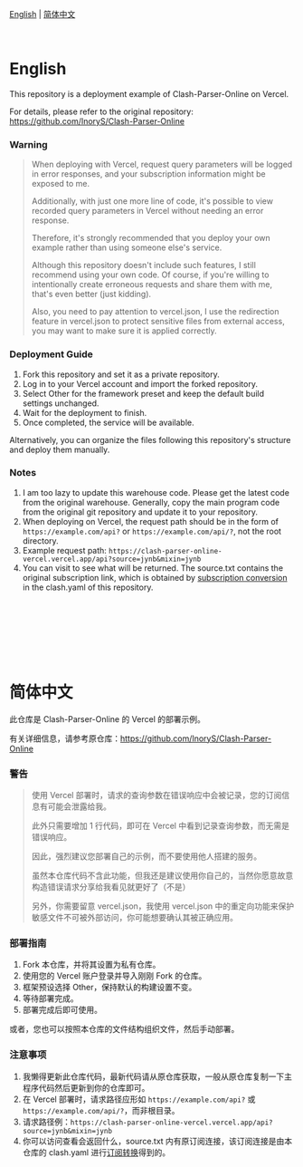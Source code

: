 [English](#english) | [简体中文](#%E7%AE%80%E4%BD%93%E4%B8%AD%E6%96%87)

<br>

# English

This repository is a deployment example of Clash-Parser-Online on Vercel.

For details, please refer to the original repository: https://github.com/InoryS/Clash-Parser-Online

### Warning

> When deploying with Vercel, request query parameters will be logged in error responses, and your subscription information might be exposed to me.
> 
> Additionally, with just one more line of code, it's possible to view recorded query parameters in Vercel without needing an error response.
> 
> Therefore, it's strongly recommended that you deploy your own example rather than using someone else's service.
>
> Although this repository doesn't include such features, I still recommend using your own code. Of course, if you're willing to intentionally create erroneous requests and share them with me, that's even better (just kidding).
>
> Also, you need to pay attention to vercel.json, I use the redirection feature in vercel.json to protect sensitive files from external access, you may want to make sure it is applied correctly.

### Deployment Guide

1. Fork this repository and set it as a private repository.
2. Log in to your Vercel account and import the forked repository.
3. Select Other for the framework preset and keep the default build settings unchanged.
4. Wait for the deployment to finish.
5. Once completed, the service will be available.

Alternatively, you can organize the files following this repository's structure and deploy them manually.

### Notes

1. I am too lazy to update this warehouse code. Please get the latest code from the original warehouse. Generally, copy the main program code from the original git repository and update it to your repository.
2. When deploying on Vercel, the request path should be in the form of `https://example.com/api?` or `https://example.com/api/?`, not the root directory.
3. Example request path: `https://clash-parser-online-vercel.vercel.app/api?source=jynb&mixin=jynb`
4. You can visit to see what will be returned. The source.txt contains the original subscription link, which is obtained by [subscription conversion](https://github.com/tindy2013/subconverter) in the clash.yaml of this repository.

<br>
<br>
<br>
<br>
<br>
<br>


# 简体中文

此仓库是 Clash-Parser-Online 的 Vercel 的部署示例。

有关详细信息，请参考原仓库：https://github.com/InoryS/Clash-Parser-Online

### 警告

> 使用 Vercel 部署时，请求的查询参数在错误响应中会被记录，您的订阅信息有可能会泄露给我。
> 
> 此外只需要增加 1 行代码，即可在 Vercel 中看到记录查询参数，而无需是错误响应。
> 
> 因此，强烈建议您部署自己的示例，而不要使用他人搭建的服务。
>
> 虽然本仓库代码不含此功能，但我还是建议使用你自己的，当然你愿意故意构造错误请求分享给我看见就更好了（不是）
>
> 另外，你需要留意 vercel.json，我使用 vercel.json 中的重定向功能来保护敏感文件不可被外部访问，你可能想要确认其被正确应用。

### 部署指南
1. Fork 本仓库，并将其设置为私有仓库。
2. 使用您的 Vercel 账户登录并导入刚刚 Fork 的仓库。
3. 框架预设选择 Other，保持默认的构建设置不变。
4. 等待部署完成。
5. 部署完成后即可使用。

或者，您也可以按照本仓库的文件结构组织文件，然后手动部署。

### 注意事项

1. 我懒得更新此仓库代码，最新代码请从原仓库获取，一般从原仓库复制一下主程序代码然后更新到你的仓库即可。
2. 在 Vercel 部署时，请求路径应形如 `https://example.com/api?` 或 `https://example.com/api/?`，而非根目录。
3. 请求路径例：`https://clash-parser-online-vercel.vercel.app/api?source=jynb&mixin=jynb` 
4. 你可以访问查看会返回什么，source.txt 内有原订阅连接，该订阅连接是由本仓库的 clash.yaml 进行[订阅转换](https://github.com/tindy2013/subconverter)得到的。



